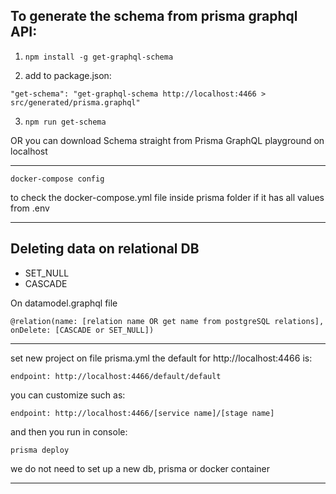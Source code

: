 ## To generate the schema from prisma graphql API:
1. ```npm install -g get-graphql-schema```

2. add to package.json:
```
"get-schema": "get-graphql-schema http://localhost:4466 > src/generated/prisma.graphql"
```

3. ```npm run get-schema```

OR you can download Schema straight from Prisma GraphQL playground on localhost

---

```docker-compose config```

to check the docker-compose.yml file inside prisma folder if it has all values from .env

---

## Deleting data on relational DB

- SET_NULL
- CASCADE

On datamodel.graphql file
```
@relation(name: [relation name OR get name from postgreSQL relations], onDelete: [CASCADE or SET_NULL])
```
---

set new project
on file prisma.yml
the default for http://localhost:4466 is:

```
endpoint: http://localhost:4466/default/default
```

you can customize such as:

```
endpoint: http://localhost:4466/[service name]/[stage name]
```

and then you run in console:

```prisma deploy```

we do not need to set up a new db, prisma or docker container

---

